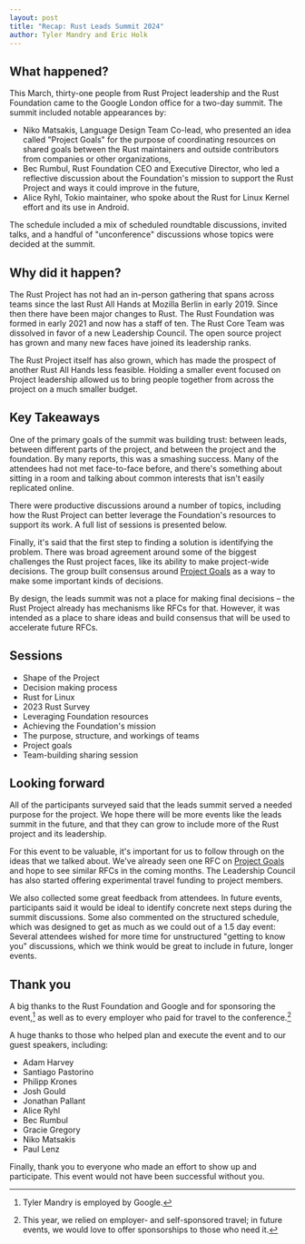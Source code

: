 ```yaml
---
layout: post
title: "Recap: Rust Leads Summit 2024"
author: Tyler Mandry and Eric Holk
---
```


## What happened?

This March, thirty-one people from Rust Project leadership and the Rust Foundation came to the Google London office for a two-day summit. The summit included notable appearances by:

* Niko Matsakis, Language Design Team Co-lead, who presented an idea called "Project Goals" for the purpose of coordinating resources on shared goals between the Rust maintainers and outside contributors from companies or other organizations,
* Bec Rumbul, Rust Foundation CEO and Executive Director, who led a reflective discussion about the Foundation's mission to support the Rust Project and ways it could improve in the future,
* Alice Ryhl, Tokio maintainer, who spoke about the Rust for Linux Kernel effort and its use in Android.

The schedule included a mix of scheduled roundtable discussions, invited talks, and a handful of "unconference" discussions whose topics were decided at the summit.

## Why did it happen?

The Rust Project has not had an in-person gathering that spans across teams since the last Rust All Hands at Mozilla Berlin in early 2019. Since then there have been major changes to Rust. The Rust Foundation was formed in early 2021 and now has a staff of ten. The Rust Core Team was dissolved in favor of a new Leadership Council. The open source project has grown and many new faces have joined its leadership ranks.

The Rust Project itself has also grown, which has made the prospect of another Rust All Hands less feasible. Holding a smaller event focused on Project leadership allowed us to bring people together from across the project on a much smaller budget.

## Key Takeaways

One of the primary goals of the summit was building trust: between leads, between different parts of the project, and between the project and the foundation. By many reports, this was a smashing success. Many of the attendees had not met face-to-face before, and there's something about sitting in a room and talking about common interests that isn't easily replicated online.

There were productive discussions around a number of topics, including how the Rust Project can better leverage the Foundation's resources to support its work. A full list of sessions is presented below.

Finally, it's said that the first step to finding a solution is identifying the problem. There was broad agreement around some of the biggest challenges the Rust project faces, like its ability to make project-wide decisions. The group built consensus around [Project Goals] as a way to make some important kinds of decisions.

By design, the leads summit was not a place for making final decisions – the Rust Project already has mechanisms like RFCs for that. However, it was intended as a place to share ideas and build consensus that will be used to accelerate future RFCs.

## Sessions

- Shape of the Project
- Decision making process
- Rust for Linux
- 2023 Rust Survey
- Leveraging Foundation resources
- Achieving the Foundation's mission
- The purpose, structure, and workings of teams
- Project goals
- Team-building sharing session

## Looking forward

All of the participants surveyed said that the leads summit served a needed purpose for the project. We hope there will be more events like the leads summit in the future, and that they can grow to include more of the Rust project and its leadership.

For this event to be valuable, it's important for us to follow through on the ideas that we talked about. We've already seen one RFC on [Project Goals] and hope to see similar RFCs in the coming months. The Leadership Council has also started offering experimental travel funding to project members.

We also collected some great feedback from attendees. In future events, participants said it would be ideal to identify concrete next steps during the summit discussions. Some also commented on the structured schedule, which was designed to get as much as we could out of a 1.5 day event: Several attendees wished for more time for unstructured "getting to know you" discussions, which we think would be great to include in future, longer events.

## Thank you

A big thanks to the Rust Foundation and Google and for sponsoring the event,[^employer] as well as to every employer who paid for travel to the conference.[^travel]

A huge thanks to those who helped plan and execute the event and to our guest speakers, including:

* Adam Harvey
* Santiago Pastorino
* Philipp Krones
* Josh Gould
* Jonathan Pallant
* Alice Ryhl
* Bec Rumbul
* Gracie Gregory
* Niko Matsakis
* Paul Lenz

Finally, thank you to everyone who made an effort to show up and participate. This event would not have been successful without you.

[^employer]: Tyler Mandry is employed by Google.

[^travel]: This year, we relied on employer- and self-sponsored travel; in future events, we would love to offer sponsorships to those who need it.

[Project Goals]: https://github.com/rust-lang/rfcs/pull/3614
